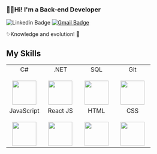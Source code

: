### 🤙🏼Hi! I'm a Back-end Developer

![Linkedin Badge](https://img.shields.io/badge/-LinkedIn-blue?style=flat-square&logo=Linkedin&logoColor=white&link=https://www.linkedin.com/in/larissa-tauana/)
[![Gmail Badge](https://img.shields.io/badge/-Gmail-c14438?style=flat-square&logo=Gmail&logoColor=white&link=mailto:larissatauanadasilva@gmail.com)](mailto:larissatauanadasilva@gmail.com)

✨Knowledge and evolution! 🚀

## My Skills

<table>
  <tbody>
    <tr valign="top">
     <td width="25%" align="center">
        <span>C#</span><br><br>
        <img height="64px" src="https://cdn.svgporn.com/logos/c-sharp.svg">
      </td>
     <td width="25%" align="center">
        <span>.NET</span><br><br>
        <img height="64px" src="https://cdn.svgporn.com/logos/dotnet.svg">
      </td>
     <td width="25%" align="center">
        <span>SQL</span><br><br>
        <img height="64px" src="https://logodownload.org/wp-content/uploads/2016/10/Microsoft-SQL-Server-Logo-1.png">
      </td>
      <td width="25%" align="center">
        <span>Git</span><br><br>
        <img height="64px" src="https://cdn.svgporn.com/logos/git.svg">
      </td>
    </tr>
    <tr valign="top">
    <td width="25%" align="center">
        <span>JavaScript</span><br><br>
        <img height="64px" src="https://cdn.svgporn.com/logos/javascript.svg">
      </td>
      <td width="25%" align="center">
        <span>React JS</span><br><br>
        <img height="64px" src="https://cdn.svgporn.com/logos/react.svg">
      </td>
       <td width="25%" align="center">
        <span>HTML</span><br><br>
        <img height="64px" src="https://cdn.svgporn.com/logos/html-5.svg">
      </td>
      <td width="25%" align="center">
        <span>CSS</span><br><br>
        <img height="64px" src="https://cdn.svgporn.com/logos/css-3.svg">
      </td>
    </tr>
  </tbody>
</table>



